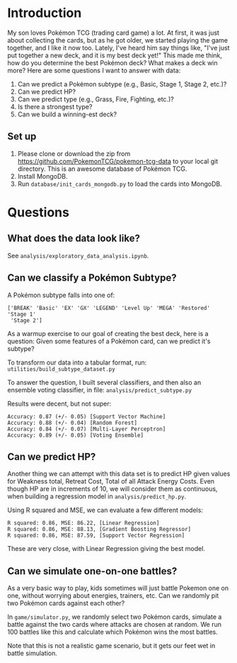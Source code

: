 # Introduction
My son loves Pokémon TCG (trading card game) a lot. At first, it was just about collecting the cards, but as he got older, we started playing the game together, and I like it now too. Lately, I've heard him say things like, "I've just put together a new deck, and it is my best deck yet!" This made me think, how do you determine the best Pokémon deck? What makes a deck win more? Here are some questions I want to answer with data:

1. Can we predict a Pokémon subtype (e.g., Basic, Stage 1, Stage 2, etc.)?
2. Can we predict HP?
3. Can we predict type (e.g., Grass, Fire, Fighting, etc.)?
4. Is there a strongest type?
5. Can we build a winning-est deck?

## Set up
1. Please clone or download the zip from https://github.com/PokemonTCG/pokemon-tcg-data to your local git directory. This is an awesome database of Pokémon TCG.
2. Install MongoDB.
3. Run ```database/init_cards_mongodb.py``` to load the cards into MongoDB.

# Questions

## What does the data look like?
See ```analysis/exploratory_data_analysis.ipynb```.

## Can we classify a Pokémon Subtype?

A Pokémon subtype falls into one of:

```
['BREAK' 'Basic' 'EX' 'GX' 'LEGEND' 'Level Up' 'MEGA' 'Restored' 'Stage 1'
 'Stage 2']
```
 
As a warmup exercise to our goal of creating the best deck, here is a question: Given some features of a Pokémon card, can we predict it's subtype?

To transform our data into a tabular format, run: ```utilities/build_subtype_dataset.py```

To answer the question, I built several classifiers, and then also an ensemble voting classifier, in file: ```analysis/predict_subtype.py```

Results were decent, but not super:

```
Accuracy: 0.87 (+/- 0.05) [Support Vector Machine]
Accuracy: 0.88 (+/- 0.04) [Random Forest]
Accuracy: 0.84 (+/- 0.07) [Multi-Layer Perceptron]
Accuracy: 0.89 (+/- 0.05) [Voting Ensemble]
```

## Can we predict HP?

Another thing we can attempt with this data set is to predict HP given values for Weakness total, Retreat Cost, Total of all Attack Energy Costs. Even though HP are in increments of 10, we will consider them as continuous, when building a regression model in ```analysis/predict_hp.py```.

Using R squared and MSE, we can evaluate a few different models:

```
R squared: 0.86, MSE: 86.22, [Linear Regression]
R squared: 0.86, MSE: 88.13, [Gradient Boosting Regressor]
R squared: 0.86, MSE: 87.59, [Support Vector Regression]
```

These are very close, with Linear Regression giving the best model.

## Can we simulate one-on-one battles?
As a very basic way to play, kids sometimes will just battle Pokemon one on one, without worrying about energies, trainers, etc. Can we randomly pit two Pokémon cards against each other?

In ```game/simulator.py```, we randomly select two Pokémon cards, simulate a battle against the two cards where attacks are chosen at random. We run 100 battles like this and calculate which Pokémon wins the most battles. 

Note that this is not a realistic game scenario, but it gets our feet wet in battle simulation.